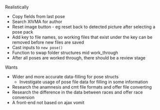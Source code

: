 Realistically

* Copy fields from last pose
* Search XIVMA for author
* Reset image button - eg reset back to detected picture after selecting a pose
  pack
* Add key to file names, so working files that exist under the key can be
  removed before new files are saved
* Cast inputs to `new pose()`
* Function to swap folder structures mid work_through
* After all poses are worked through, there should be a review stage

Wants

* Wider and more accurate data-filling for pose structs
  * Investigate usage of pose file data for filling in some information
* Research the anamnesis and cmt file formats and offer file converting
* Research the difference in the data between races and offer race conversion
* A front-end not based on ajax vomit